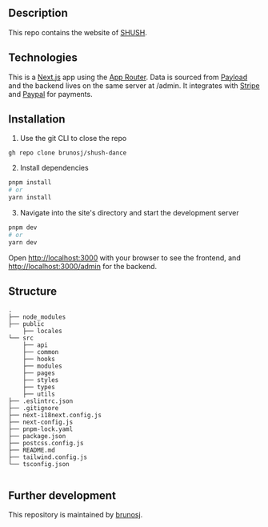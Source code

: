 <!-- ![SHUSH Logo](https://res.cloudinary.com/) -->

## Description

This repo contains the website of [SHUSH](https://shush.dance).

## Technologies

This is a [Next.js](https://nextjs.org) app using the [App Router](https://nextjs.org/docs/app). Data is sourced from [Payload](https://payloadcms.com/) and the backend lives on the same server at /admin. It integrates with [Stripe](https://stripe.com/) and [Paypal](https://www.paypal.com/) for payments.

## Installation

1. Use the git CLI to close the repo

```
gh repo clone brunosj/shush-dance
```

2. Install dependencies

```bash
pnpm install
# or
yarn install
```

3. Navigate into the site's directory and start the development server

```bash
pnpm dev
# or
yarn dev
```

Open [http://localhost:3000](http://localhost:3000) with your browser to see the frontend, and [http://localhost:3000/admin](http://localhost:3000/admin) for the backend.

## Structure

```
.
├── node_modules
├── public
    ├── locales
└── src
    ├── api
    ├── common
    ├── hooks
    ├── modules
    ├── pages
    ├── styles
    ├── types
    ├── utils
├── .eslintrc.json
├── .gitignore
├── next-i18next.config.js
├── next-config.js
├── pnpm-lock.yaml
├── package.json
├── postcss.config.js
├── README.md
├── tailwind.config.js
└── tsconfig.json


```

## Further development

This repository is maintained by [brunosj](https://github.com/brunosj).
